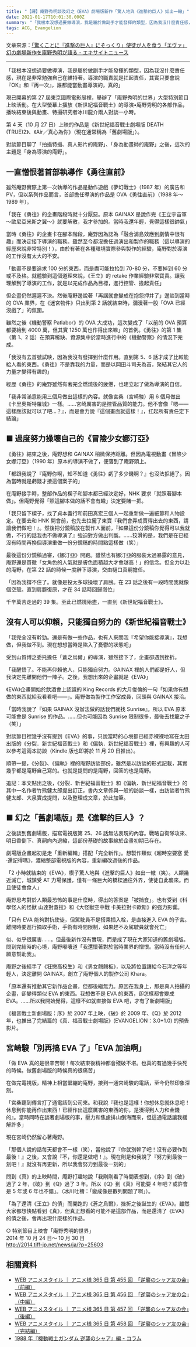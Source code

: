 ```yaml
---
title: "【譯】庵野秀明談及幻之《EVA》劇場版新作「驚人地與《進擊的巨人》如出一轍」"
date: 2021-01-17T10:01:30.000Z
summary: "「我根本沒想過要做導演，我是屬於做副手才能發揮的類型，因為我沒什麼責任感，現在是非常勉強自己在維持著。導演的職責就是扛起責任，其實只要會說『OK』和『再一次』，誰都能當動畫導演的，真的」"
tags: ACG, Evangelion
---
```


文章來源：[「驚くことに『進撃の巨人』にそっくり」使徒が人を食う「エヴァ」幻の劇場新作を庵野秀明が語る - エキサイトニュース](https://www.excite.co.jp/news/article/E1414460494325/)

---

「我根本沒想過要做導演，我是屬於做副手才能發揮的類型，因為我沒什麼責任感，現在是非常勉強自己在維持著。導演的職責就是扛起責任，其實只要會說『OK』和『再一次』，誰都能當動畫導演的，真的」

現已開幕的第 27 屆東京國際電影展裡，舉辦了「庵野秀明的世界」大型特別節目上映活動。在大型螢幕上播放《新世紀福音戰士》的導演•庵野秀明的各部作品，播映結束後與動畫、特攝研究者冰川龍介兩人對談一小時。

第 4 天（10 月 27 日）上映的作品是《新世紀福音戰士劇場版 DEATH (TRUE)2》、《Air／真心為你》（現在通常稱為「舊劇場版」）。

對談節目聊了「拍攝特攝、真人影片的庵野」、「身為動畫師的庵野」之後，這次的主題是「身為導演的庵野」。

## 一直憎恨著首部執導作《勇往直前》

雖然庵野實際上第一次執導的作品是動作遊戲《夢幻戰士》（1987 年）的廣告和 PV，但以系列作品而言，首部擔任導演的作品是 OVA《勇往直前》（1988 年～ 1989 年）。

「我在《勇往》的企畫階段時就十分厭惡。原本 GAINAX 是說作完《王立宇宙軍～歐尼亞米斯之翼～》就要解散，我才參加的。當時我還年輕，覺得這樣很帥氣」

當時《勇往》的企畫卡在腳本階段，庵野因為認為「融合浦島效應到劇情中很有趣」而決定接下導演的職務。雖然至今都沒擔任過演出和製作的職務（這以導演的經歷來說非常特別！），由於有著在各種環境實際參與製作的經驗，庵野對於導演的工作沒有太大的不安。

「動畫不是要追求 100 分的東西，而是盡可能拉抬到 70-80 分，不要掉到 60 分或不及格。就體驗到這個道理來說，《王立》的 retake 作業經驗非常寶貴。讓我理解到了導演的工作，就是以完成作品為目標，進行控管、擔起責任」

但企畫仍然遲遲不決。然後庵野邊說著「再講就會變成在抱怨押井了」邊談到當時的 OVA 業界，在《迷宮物件》只出到第 2 話就結束時，瀰漫著一股「OVA 已經沒戲了」的氛圍。

雖然之後《機動警察 Patlabor》的 OVA 大成功，這次變成了「以前的 OVA 預算都要給到 4000 萬，但其實 1250 萬也作得出來嘛」的首例。《勇往》的第 1 集（第 1、2 話）在預算稀缺、資源集中於當時進行中的《機動警察》的情況下完成。

「我沒有去首號試映，因為我沒有發揮到什麼作用。直到第 5、6 話才成了比較能給人看的東西。《勇往》不是靠我的力量，而是以岡田斗司夫為首，聚結其它人的力量才變得有趣的」

經歷《勇往》的庵野雖然有著完全燃燒後的疲憊，也建立起了做為導演的自信。

「我非常滿意能用三個月做出這樣的內容。就像宮桑（宮崎駿）用 6 個月做出《卡里奧斯特羅城》一樣。……宮崎厲害的是控管品質的能力。他不會像『嗯——這樣應該就可以了吧…？』，而是會力說『這個畫面就這樣！』，扛起所有責任定下結論」

## ■ 過度努力操壞自己的《冒險少女娜汀亞》

《勇往》結束之後，庵野想和 GAINAX 稍微保持距離。但因為電視動畫《冒險少女娜汀亞》（1990 年）原本的導演不做了，便落到了庵野頭上。

「都跟我說了『庵野你啊，知不知道《勇往》虧了多少錢啊？』也沒法拒絕了。因為當時就是虧錢才接這個案子的」

在庵野接手時，整部作品的楔子和腳本都已經決定好，NHK 要求「就照著腳本做」。但庵野覺得「照這腳本做的話不會有趣」決定要賭一把。

「我只留下楔子，找了貞本義行和前田真宏三個人一起重新做一遍細節和人物設定。在要去和 HNK 開會前，也先去拉攏了東寶『我們會弄成賣得出去的東西，請讓我們做吧！』。然後把分鏡稿放在製作人面前，『如果這份分鏡稿你覺得可以我就做，不行的話我也不做導演了』強迫對方做出判斷。……狡滑的是，我們是在已經沒有時間再換個導演重做一份分鏡稿的時間點這樣做（笑）」

最後這份分鏡稿過審，《娜汀亞》開跑。雖然也有娜汀亞的服裝太過暴露的意見，庵野還是貫徹「女角色的人氣就是膚色面積越大才會越高！」的信念。但全力以赴的庵野，在第 22 話的時候一度辭下導演，交由樋口真嗣擔任。

「因為我撐不住了。就像是投太多球操壞了肩膀。在 23 話之後有一段時間我就像個空殼。直到肩膀復原，才在 34 話時回歸崗位」

千辛萬苦走過的 39 集。至此已燃燒殆盡，一直到《新世紀福音戰士》。

## 沒有人可以仰賴，只能獨自努力的《新世紀福音戰士》

「我完全沒有幹勁。還是有做一些作品，也有人來問我『希望你能接導演』，我想做，但我做不到。現在想想當時是陷入了憂鬱的狀態吧」

受到山賀博之委托擔任「蒼之烏爾」的導演，雖然接下了，企畫卻遇到挫折。

「我醒悟了。不能再仰賴他人，只能獨自努力。GAINAX 裡的人們都是好人，但我決定先離開他們一陣子。之後，我想出來的企畫就是《EVA》」

《EVA》企畫開始於飲酒會上認識的 King Records 的大月俊倫的一句「如果你有想做的東西就給我看看吧——」。庵野做為製作工作室成員，回頭與 GAINAX 接洽。

「當時我說了『如果 GAINAX 沒辦法做的話我們就找 Sunrise』。所以 EVA 原本可能會是 Sunrise 的作品。……但也可能因為 Sunrise 限制很多，最後去找龍之子（笑）」

對談節目裡幾乎沒有提到《EVA》的事，只說當時的心境都已經赤裸裸地寫在太田出版的《分裂．新世紀福音戰士》和《偏執．新世紀福音戰士》裡，有興趣的人可以參考這兩本訪談（Kindle 版也即將於 11 月 20 日推出）。

順帶一提，《分裂》、《偏執》裡的庵野訪談部份，雖然是以訪談的形式記載，其實幾乎都是庵野自己寫的。也就是提問的是庵野，回答的也是庵野。

追記：本文貼出之後，《分裂．新世紀福音戰士》和《偏執．新世紀福音戰士》的其中一名作者竹熊健太郎提出訂正，書內文章係與一般的訪談一樣，由訪談者竹熊健太郎、大泉實成提問，以及整理成文章，於此加筆。

## ■ 幻之「舊劇場版」是《進擊的巨人》？

之後談到舊劇場版，描寫電視版第 25、26 話無法表現的內容。戰略自衛隊攻來、明日香倒下、真嗣向內退縮，這部份基礎的故事線於企畫初期已存在。

劇場版企畫起初是走「重新編輯」搭配「完全新作」。想製作類似《超時空要塞 愛·還記得嗎》，濃縮整部電視版的內容，重新編改過後的作品。

「2 小時就結束的《EVA》，楔子驚人地與《進擊的巨人》如出一轍（笑）。人類幾近滅亡，城鎮受 AT 力場保護，僅有一條巨大的橋樑通往外界，使徒自此襲來。而且使徒會食人」

庵野思考對於人類最恐怖的事是什麼時，得出的答案是「被捕食」。也有受到《科學怪人的怪獸 山達對蓋拉》和《大怪獸空中戰 卡美拉對卡歐斯》的強力影響。

「只有 EVA 能夠對抗使徒，但駕駛員不是搭乘插入栓，是直接進入 EVA 的子宮。離開時要進行摘取手術，手術有時間限制，如果趕不及駕駛員就會死亡」

似、似乎很厲害……。但最後新作沒有實現，而是成了現在大家知道的舊劇場版。問到完結時的心境，庵野嘟囔道「我還懷著對於當時業界的憎恨。當時沒有任何人願意幫助我」。

庵野之後經手了《狂戀高校生》和《男女翹翹板》，以及將位置讓給今石洋之等年輕人，決定離開 GAINAX，創立了庵野個人的製作公司 Khara。

「原本還有推動其它新作品企畫，但都後繼無力。原因在我身上，那是真人拍攝的企畫，卻變得類似 EVA 的東西。我想做不是 EVA 的東西，卻怎樣都會變成 EVA。……所以我開始覺得，這樣不如就直接做 EVA 吧，才有了新劇場版」

《福音戰士新劇場版：序》於 2007 年上映，《破》於 2009 年、《Q》於 2012 年，也推出了完結篇的《真．福音戰士劇場版》(EVANGELION：3.0+1.0) 的預告影片。

## 宮崎駿「別再搞 EVA 了」「EVA 加油啊」

「做 EVA 真的是很辛苦啊！每次結束後精神都會殘破不堪。也真的有過幾乎快死的時候。做舊劇場版的時候真的很痛苦」

在做完電視版，精神上相當緊繃的庵野，接到一通宮崎駿的電話，至今仍然印象深刻。

「宮桑聽到傳言打了通電話到公司來。和我說『我也是這樣！你想休息就休息吧！休息到你能再作出東西！已經作出這麼厲害的東西的你，是湊得到人力和金錢的』。當時同時在談著劇場版的事，壓力和焦慮排山倒海而來，但這通電話讓我緩解許多」

現在宮崎仍然留心著庵野。

「那個人說的話每天都會不一樣（笑），當他說了『你就別幹了吧！沒有必要作到最後！』之後，又會說『不，你還是做吧！』。現在則是和我說了『努力到最後一刻吧！』就沒有再更新，所以我會努力到最後一刻的」

問到《真》的上映時間，庵野打趣地說「我剛剛看了時間表想到，《序》到《破》過了 2 年，《破》到《Q》過了 3 年。所以《Q》到《真》可能要 4 年吧？或許會是 5 年或 6 年也不錯」。（冰川吐槽：「變成像是數列問題了啊」）。

「為了還清《王立》的債」而開跑的《蒼之烏爾》，挫折之後誕生的《EVA》。雖然大家都想快點看到《真》，但真正想看的可能不是這部作品，而是還清了《EVA》的債之後，會再出現什麼樣的作品。

○ 特別節目上映會「庵野秀明的世界」
<br>2014 年 10 月 24 日～ 10 月 30 日
<br>http://2014.tiff-jp.net/news/ja/?p=25603

## 相關資料

- [WEB アニメスタイル ｜ アニメ様 365 日 第 455 回　「逆襲のシャア友の会」（前編）](http://www.style.fm/as/05_column/365/365_455.shtml)
- [WEB アニメスタイル ｜ アニメ様 365 日 第 456 回　「逆襲のシャア友の会」（中編）](http://www.style.fm/as/05_column/365/365_456.shtml)
- [WEB アニメスタイル ｜ アニメ様 365 日 第 457 回　「逆襲のシャア友の会」（後編）](http://www.style.fm/as/05_column/365/365_457.shtml)
- [WEB アニメスタイル ｜ アニメ様 365 日 第 458 回　「逆襲のシャア友の会」（完結編）](http://www.style.fm/as/05_column/365/365_458.shtml)
- [1988 年『機動戦士ガンダム 逆襲のシャア』編 - コラム](http://rittorsha.jp/column/2020/01/1988.html)
